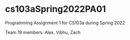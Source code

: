 # cs103aSpring2022PA01
Programming Assignment 1 for CS103a during Spring 2022


Team 19 members: Alex. Vibhu, Zach
